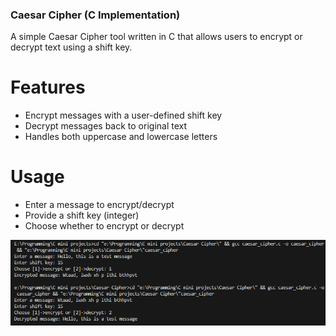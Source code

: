 ### Caesar Cipher (C Implementation)


A simple Caesar Cipher tool written in C that allows users to encrypt or decrypt text using a shift key.

# Features
- Encrypt messages with a user-defined shift key
- Decrypt messages back to original text
- Handles both uppercase and lowercase letters

# Usage
- Enter a message to encrypt/decrypt
- Provide a shift key (integer)
- Choose whether to encrypt or decrypt

![Program Output](images/cipher.png)
